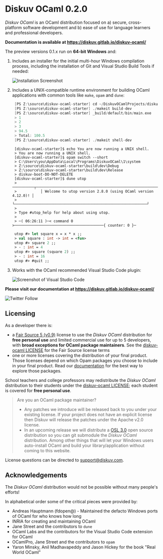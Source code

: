# Diskuv OCaml 0.2.0

*Diskuv OCaml* is an OCaml distribution focused on a) secure, cross-platform software development and b) ease of use for language learners and professional developers.

**Documentation is available at https://diskuv.gitlab.io/diskuv-ocaml/**

The preview versions 0.1.x run on **64-bit Windows** and:

1. Includes an installer for the initial multi-hour Windows compilation process, including the installation of Git and Visual Studio Build Tools if needed:

   ![Installation Screenshot](https://diskuv.gitlab.io/diskuv-ocaml/_images/Intro-install-world.png)

2. Includes a UNIX-compatible runtime environment for building OCaml applications with common tools like `make`, `opam` and `dune`:

   ```kotlin
    [PS Z:\source\diskuv-ocaml-starter] cd ~/DiskuvOCamlProjects/diskuv-ocaml-starter
    [PS Z:\source\diskuv-ocaml-starter] ./makeit build-dev
    [PS Z:\source\diskuv-ocaml-starter] _build/default/bin/main.exe
    > 1
    > 2
    > 3
    > 94.5
    > Total: 100.5
    [PS Z:\source\diskuv-ocaml-starter] ./makeit shell-dev
   ```

   ```lasso
    [diskuv-ocaml-starter]$ echo You are now running a UNIX shell.
    > You are now running a UNIX shell.
    [diskuv-ocaml-starter]$ opam switch --short
    > C:\Users\you\AppData\Local\Programs\DiskuvOCaml\1\system
    > Z:\source\diskuv-ocaml-starter\build\dev\Debug
    > Z:\source\diskuv-ocaml-starter\build\dev\Release
    > diskuv-boot-DO-NOT-DELETE
    [diskuv-ocaml-starter]$ dune utop
    > ──────────┬─────────────────────────────────────────────────────────────┬──────────
    >           │ Welcome to utop version 2.8.0 (using OCaml version 4.12.0)! │
    >           └─────────────────────────────────────────────────────────────┘
    >
    > Type #utop_help for help about using utop.
    >
    > ─( 06:26:11 )─< command 0 >─────────────────────────────────────────{ counter: 0 }─
   ```

   ```ocaml
    utop #> let square x = x * x ;;
    > val square : int -> int = <fun>
    utop #> square 2 ;;
    > - : int = 4
    utop #> square (square 2) ;;
    > - : int = 16
    utop #> #quit ;;
   ```

3. Works with the OCaml recommended Visual Studio Code plugin:

   ![Screenshot of Visual Studio Code](contributors/doc/diskuv-ocaml-starter.vscode-screenshot.png)

**Please visit our documentation at https://diskuv.gitlab.io/diskuv-ocaml/**

![Twitter Follow](https://img.shields.io/twitter/follow/diskuv?style=social)

## Licensing

As a developer there is:
- a [Fair Source 5 (v0.9)](https://fair.io/) license to use the *Diskuv OCaml* distribution for **free personal use** and limited commercial use for up to 5 developers, with **broad exceptions for OCaml package maintainers**.
  See the [diskuv-ocaml LICENSE](https://gitlab.com/diskuv/diskuv-ocaml/-/raw/main/LICENSE.txt) for the Fair Source license terms
- one or more licenses covering the distribution of your final product. Those licenses
  depend on which Opam packages you choose to include in your
  final product. Read our [documentation](https://diskuv.gitlab.io/diskuv-ocaml/#about-ocaml) for the best way to explore those packages.

School teachers and college professors may redistribute the *Diskuv OCaml* distribution to their students under the [diskuv-ocaml LICENSE](https://gitlab.com/diskuv/diskuv-ocaml/-/raw/main/LICENSE.txt); each student is covered for **free personal use**.

> Are you an OCaml package maintainer?
> * Any patches we introduce will be released back to you under your existing license. If your project does not
>   have an explicit license then Diskuv will release the patches under the Apache v2.0 license.
> * In an upcoming release we will distribute a [OSL 3.0](https://opensource.org/licenses/OSL-3.0)
>   open source distribution so you can git submodule the *Diskuv OCaml* distribution. Among other things that will
>   let your Windows users auto-install OCaml and build your library/application without coming to this website.

License questions can be directed to support@diskuv.com.

## Acknowledgements

The *Diskuv OCaml* distribution would not be possible without many people's efforts!

In alphabetical order some of the critical pieces were provided by:

* Andreas Hauptmann (fdopen@) - Maintained the defacto Windows ports of OCaml for who knows how long
* INRIA for creating and maintaining OCaml
* Jane Street and the contributors to `dune`
* OCaml Labs and the contributors for the Visual Studio Code extension for OCaml
* OCamlPro, Jane Street and the contributors to `opam`
* Yaron Minsky, Anil Madhavapeddy and Jason Hickey for the book "Real World OCaml"
